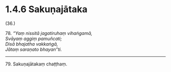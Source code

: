 # 1.4.6 Sakuṇajātaka

(36.)

78\. _“Yaṃ nissitā jagatiruhaṃ vihaṅgamā,_  
_Svāyaṃ aggiṃ pamuñcati;_  
_Disā bhajatha vakkaṅgā,_  
_Jātaṃ saraṇato bhayan”ti._  

---

79\. Sakuṇajātakaṃ chaṭṭhaṃ.

